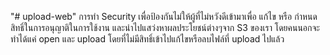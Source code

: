 "# upload-web" 
การทำ Security เพื่อป้องกันไม่ให้ผู้ที่ไม่หวังดีเข้ามาเพื่อ แก้ไข หรือ กำหนดสิทธิ์ในการอนุญาติในการใช้งาน และนำไปแสว่งหาผลประโยชน์ต่างๆจาก S3 ของเรา โดยคนนอกจะทำได้แค่ open และ upload โดยที่ไม่มีสิทธิ์เข้าไปแก้ไขหรือลบไฟล์ที่ upload ไปแล้ว
